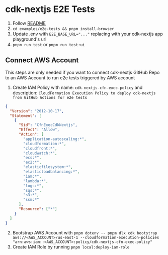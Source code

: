 # cdk-nextjs E2E Tests

1. Follow [README](../README.md)
2. `cd examples/e2e-tests && pnpm install-browser`
3. Update .env with `E2E_BASE_URL="..."` replacing with your cdk-nextjs app playground's url
4. `pnpm run test` or `pnpm run test:ui`

## Connect AWS Account

This steps are only needed if you want to connect cdk-nextjs GitHub Repo to an AWS Account to run e2e tests triggered by AWS account

1. Create IAM Policy with name: `cdk-nextjs-cfn-exec-policy` and description: `CloudFormation Execution Policy to deploy cdk-nextjs from GitHub Actions for e2e tests`

```json
{
  "Version": "2012-10-17",
  "Statement": [
    {
      "Sid": "CfnExecCdkNextjs",
      "Effect": "Allow",
      "Action": [
        "application-autoscaling:*",
        "cloudformation:*",
        "cloudfront:*",
        "cloudwatch:*",
        "ecs:*",
        "ec2:*",
        "elasticfilesystem:*",
        "elasticloadbalancing:*",
        "iam:*",
        "lambda:*",
        "logs:*",
        "sqs:*",
        "s3:*",
        "ssm:*"
      ],
      "Resource": ["*"]
    }
  ]
}
```

2. Bootstrap AWS Account with `pnpm dotenv -- pnpm dlx cdk bootstrap aws://<AWS_ACCOUNT>/us-east-1 --cloudformation-execution-policies "arn:aws:iam::<AWS_ACCOUNT>:policy/cdk-nextjs-cfn-exec-policy"`
3. Create IAM Role by running `pnpm local:deploy-iam-role`
